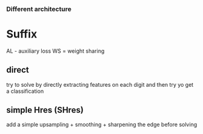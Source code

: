 ### Different architecture

# Suffix
AL - auxiliary loss
WS = weight sharing

## direct

try to solve by directly extracting features on each digit and then try yo get a classification

## simple Hres (SHres)

add a simple upsampling + smoothing + sharpening the edge before solving

